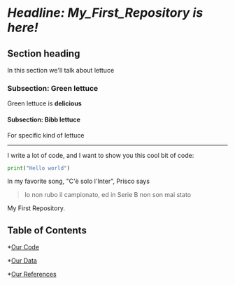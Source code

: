 # *Headline: My_First_Repository is here!*

## Section heading
In this section we'll talk about lettuce 

### Subsection: Green lettuce 
Green lettuce is **delicious**

#### Subsection: Bibb lettuce
For specific kind of lettuce

---

I write a lot of code, and I want to show you this cool bit of code:

```python
print("Hello world")
```

In my favorite song, "C'è solo l'Inter", Prisco says 

> Io non rubo il campionato, ed in Serie B non son mai stato

My First Repository.

## Table of Contents
*[Our Code](code)

*[Our Data](data)

*[Our References](references)


